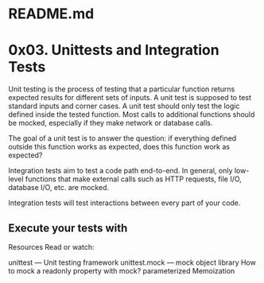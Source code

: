 # README.md

# 0x03. Unittests and Integration Tests

Unit testing is the process of testing that a particular function returns expected results for different sets of inputs. A unit test is supposed to test standard inputs and corner cases. A unit test should only test the logic defined inside the tested function. Most calls to additional functions should be mocked, especially if they make network or database calls.

The goal of a unit test is to answer the question: if everything defined outside this function works as expected, does this function work as expected?

Integration tests aim to test a code path end-to-end. In general, only low-level functions that make external calls such as HTTP requests, file I/O, database I/O, etc. are mocked.

Integration tests will test interactions between every part of your code.

## Execute your tests with

Resources
Read or watch:

unittest — Unit testing framework
unittest.mock — mock object library
How to mock a readonly property with mock?
parameterized
Memoization

